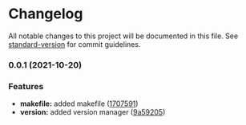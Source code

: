 # Changelog

All notable changes to this project will be documented in this file. See [standard-version](https://github.com/conventional-changelog/standard-version) for commit guidelines.

### 0.0.1 (2021-10-20)


### Features

* **makefile:** added makefile ([1707591](https://github.com/StanGirard/Terraform-Template/commit/1707591c51440eeada24275b066fffc2c3df84c9))
* **version:** added version manager ([9a59205](https://github.com/StanGirard/Terraform-Template/commit/9a592052d2136b208e8f93efdfd929a08fcbc027))
